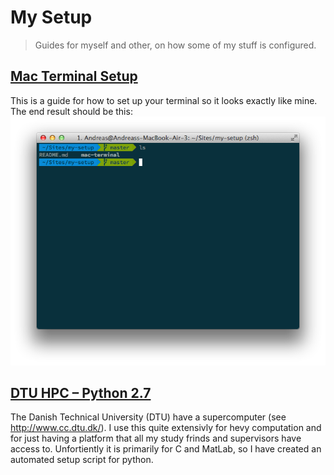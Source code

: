 # My Setup

> Guides for myself and other, on how some of my stuff is configured.

## [Mac Terminal Setup](mac-terminal)

This is a guide for how to set up your terminal so it looks exactly like mine. The end result should be this:
![Terminal setup example](https://raw.githubusercontent.com/AndreasMadsen/my-setup/master/mac-terminal/example.png)

## [DTU HPC – Python 2.7](dtu-hpc-python2)

The Danish Technical University (DTU) have a supercomputer (see http://www.cc.dtu.dk/). I use this quite extensivly for hevy computation and for just having a platform that all my study frinds and supervisors have access to. Unfortiently it is primarily for C and MatLab, so I have created an automated setup script for python.
